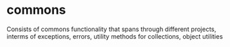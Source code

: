 # commons

Consists of commons functionality that spans through different projects, interms of exceptions, errors, utility methods for collections, object utilities
